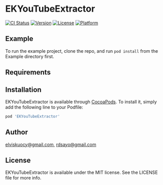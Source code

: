 # EKYouTubeExtractor

[![CI Status](http://img.shields.io/travis/elviskuocy@gmail.com/EKYouTubeExtractor.svg?style=flat)](https://travis-ci.org/elviskuocy@gmail.com/EKYouTubeExtractor)
[![Version](https://img.shields.io/cocoapods/v/EKYouTubeExtractor.svg?style=flat)](http://cocoapods.org/pods/EKYouTubeExtractor)
[![License](https://img.shields.io/cocoapods/l/EKYouTubeExtractor.svg?style=flat)](http://cocoapods.org/pods/EKYouTubeExtractor)
[![Platform](https://img.shields.io/cocoapods/p/EKYouTubeExtractor.svg?style=flat)](http://cocoapods.org/pods/EKYouTubeExtractor)

## Example

To run the example project, clone the repo, and run `pod install` from the Example directory first.

## Requirements

## Installation

EKYouTubeExtractor is available through [CocoaPods](http://cocoapods.org). To install
it, simply add the following line to your Podfile:

```ruby
pod 'EKYouTubeExtractor'
```

## Author

elviskuocy@gmail.com, rdsayo@gmail.com

## License

EKYouTubeExtractor is available under the MIT license. See the LICENSE file for more info.
